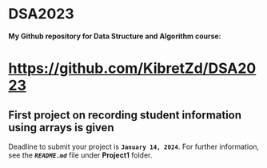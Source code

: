 # DSA2023
 
 **My Github repository for Data Structure and Algorithm course:**
# https://github.com/KibretZd/DSA2023


## First project on recording student information using arrays is given
Deadline to submit your project is **`January 14, 2024`**. 
For further information, see the ***`README.md`*** file under **Project1** folder.
